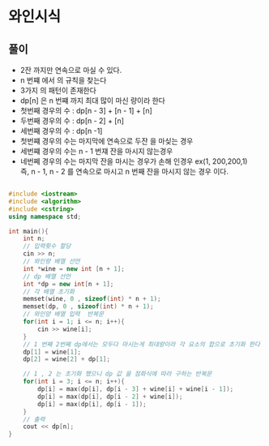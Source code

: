 # 와인시식
## 풀이
* 2잔 까지만 연속으로 마실 수 있다.
* n 번쨰 에서 의 규칙을 찾는다
* 3가지 의 패턴이 존재한다
* dp[n] 은 n 번쨰 까지 최대 많이 마신 량이라 한다
* 첫번째 경우의 수 :	dp[n - 3] + [n - 1] + [n]
* 두번째 경우의 수 :	dp[n - 2] + [n]
* 세번째 경우의 수 :	dp[n -1]
* 첫번쨰 경우의 수는 마지막에 연속으로 두잔 을 마싲는 경우
* 세번쨰 경우의 수는 n - 1 번쟤 잔을 마시지 않는경우
* 네번쩨 경우의 수는 마지막 잔을 마시는 경우가 손해 인경우 ex(1, 200,200,1) <br> 즉, n - 1, n - 2 를 연속으로 마시고 n 번째 잔을 마시지 않는 경우 이다.

```c++

#include <iostream>
#include <algorithm>
#include <cstring>
using namespace std;

int main(){
	int n;
	// 입력횟수 할당
	cin >> n;
	// 와인량 배열 선언
	int *wine = new int [n + 1];
	// dp 배열 선언
	int *dp = new int[n + 1];
	// 각 배열 초기화
	memset(wine, 0 , sizeof(int) * n + 1);
	memset(dp, 0 , sizeof(int) * n + 1);
	// 와인양 배열 입력  반복문
	for(int i = 1; i <= n; i++){
		cin >> wine[i];
	}
	// 1 번째 2번째 dp에서는 모두다 마시는게 최대량이라 각 요소의 합으로 초기화 한다
	dp[1] = wine[1];
	dp[2] = wine[2] + dp[1];

	// 1 , 2 는 초기화 했으니 dp 값 을 점화식에 따라 구하는 반복문
	for(int i = 3; i <= n; i++){
		dp[i] = max(dp[i], dp[i - 3] + wine[i] + wine[i - 1]);
		dp[i] = max(dp[i], dp[i - 2] + wine[i]);
		dp[i] = max(dp[i], dp[i - 1]);
	}
	// 출력
	cout << dp[n];
}
```

